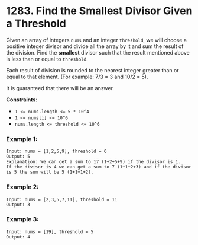 # 1283. Find the Smallest Divisor Given a Threshold

Given an array of integers `nums` and an integer `threshold`, we will choose a positive integer divisor and divide all the array by it and sum the result of the division. Find the **smallest** divisor such that the result mentioned above is less than or equal to `threshold`.

Each result of division is rounded to the nearest integer greater than or equal to that element. (For example: 7/3 = 3 and 10/2 = 5).

It is guaranteed that there will be an answer.

**Constraints**:
- `1 <= nums.length <= 5 * 10^4`
- `1 <= nums[i] <= 10^6`
- `nums.length <= threshold <= 10^6`

### Example 1:
```
Input: nums = [1,2,5,9], threshold = 6
Output: 5
Explanation: We can get a sum to 17 (1+2+5+9) if the divisor is 1. 
If the divisor is 4 we can get a sum to 7 (1+1+2+3) and if the divisor is 5 the sum will be 5 (1+1+1+2). 
```

### Example 2:
```
Input: nums = [2,3,5,7,11], threshold = 11
Output: 3
```

### Example 3:
```
Input: nums = [19], threshold = 5
Output: 4
```
